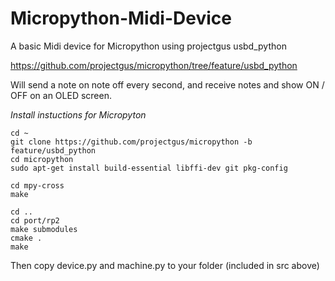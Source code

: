 # Micropython-Midi-Device
A basic Midi device for Micropython using projectgus usbd_python   

https://github.com/projectgus/micropython/tree/feature/usbd_python   

Will send a note on note off every second, and receive notes and show ON / OFF on an OLED screen.      

*Install instuctions for Micropyton*


```
cd ~
git clone https://github.com/projectgus/micropython -b feature/usbd_python
cd micropython
sudo apt-get install build-essential libffi-dev git pkg-config

cd mpy-cross
make

cd ..
cd port/rp2
make submodules
cmake .
make
```

Then copy device.py and machine.py to your folder (included in src above)    
